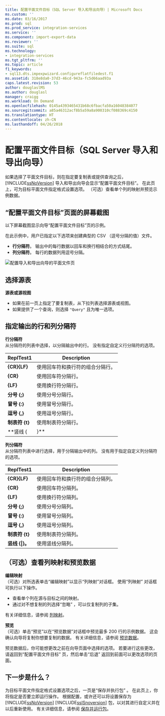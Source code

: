 ```yaml
---
title: 配置平面文件目标（SQL Server 导入和导出向导）| Microsoft Docs
ms.custom: ''
ms.date: 03/16/2017
ms.prod: sql
ms.prod_service: integration-services
ms.service: ''
ms.component: import-export-data
ms.reviewer: ''
ms.suite: sql
ms.technology:
- integration-services
ms.tgt_pltfrm: ''
ms.topic: article
f1_keywords:
- sql13.dts.impexpwizard.configureflatfiledest.f1
ms.assetid: 318e8da0-37d3-46cd-943a-fc5d66aad93a
caps.latest.revision: 53
author: douglaslMS
ms.author: douglasl
manager: craigg
ms.workload: On Demand
ms.openlocfilehash: 0145a4393465431b68c6fbacfa50a16048384077
ms.sourcegitcommit: a85a46312acf8b5a59a8a900310cf088369c4150
ms.translationtype: HT
ms.contentlocale: zh-CN
ms.lasthandoff: 04/26/2018
---
```

# <a name="configure-flat-file-destination-sql-server-import-and-export-wizard"></a>配置平面文件目标（SQL Server 导入和导出向导）
  如果选择了平面文件目标，则在指定要复制表或提供查询之后，[!INCLUDE[ssNoVersion](../../includes/ssnoversion-md.md)] 导入和导出向导会显示“配置平面文件目标”。 在此页上，可为目标平面文件指定格式设置选项。 （可选）查看单个列的映射并预览示例数据。  
  
## <a name="screen-shot-of-the-configure-flat-file-destination-page"></a>“配置平面文件目标”页面的屏幕截图  
 以下屏幕截图显示向导“配置平面文件目标”页的示例。
 
 在此示例中，用户已指定以下选项来创建典型的 CSV （逗号分隔的值）文件。
-   **行分隔符**。 输出中的每行数据以回车和换行相结合的方式结尾。
-   **列分隔符**。 每行的数据列用逗号分隔。

 ![配置导入和导出向导的平面文件页](../../integration-services/import-export-data/media/flat-file.png)
  
## <a name="pick-a-source-table"></a>选择源表
 **源表或源视图**  
-   如果在前一页上指定了要复制表，从下拉列表选择源表或视图。
-   如果提供了一个查询，则选择 `"Query"` 且为唯一选项。  

## <a name="specify-row-and-column-delimiters-for-the-output"></a>指定输出的行和列分隔符
 **行分隔符**  
 从分隔符的列表中选择，以分隔输出中的行。 没有指定自定义行分隔符的选项。  
  
|ReplTest1|Description|  
|-----------|-----------------|  
|**{CR}{LF}**|使用回车符和换行符的组合分隔行。|  
|**{CR}**|使用回车符分隔行。|  
|**{LF}**|使用换行符分隔行。|  
|**分号 {;}**|使用分号分隔行。|  
|**冒号 {:}**|使用冒号分隔行。|  
|**逗号 {,}**|使用逗号分隔行。|  
|**制表符 {t}**|使用制表符分隔行。|  
|**竖线 {|}**|使用竖线分隔行。|  
  
 **列分隔符**  
 从分隔符列表中进行选择，用于分隔输出中的列。 没有用于指定自定义列分隔符的选项。  
  
|ReplTest1|Description|  
|-----------|-----------------|  
|**{CR}{LF}**|使用回车符和换行符的组合分隔列。|  
|**{CR}**|使用回车符分隔列。|  
|**{LF}**|使用换行符分隔列。|  
|**分号 {;}**|使用分号分隔列。|  
|**冒号 {:}**|使用冒号分隔列。|  
|**逗号 {,}**|使用逗号分隔列。|  
|**制表符 {t}**|使用制表符分隔列。|  
|**竖线 {&#124;}。**|使用竖线分隔列。|  

## <a name="optionally-review-column-mappings-and-preview-data"></a>（可选）查看列映射和预览数据

**编辑映射**   
（可选）对所选表单击“编辑映射”以显示“列映射”对话框。 使用“列映射”  对话框可执行以下操作。
-   查看单个列在源与目标之间的映射。
-   通过对不想复制的列选择“忽略”  ，可以仅复制列的子集。

有关详细信息，请参阅 [列映射](../../integration-services/import-export-data/column-mappings-sql-server-import-and-export-wizard.md)。  

**预览**  
（可选）单击“预览”以在“预览数据”对话框中预览最多 200 行的示例数据。 这会确认向导将复制你想要复制的数据。 有关详细信息，请参阅 [预览数据](../../integration-services/import-export-data/preview-data-dialog-box-sql-server-import-and-export-wizard.md)。  
  
预览数据后，你可能想更改之前在向导页面中选择的选项。 若要进行这些更改，请返回到“配置平面文件目标”  页，然后单击“后退”  返回到前面可以更改选项的页面。  

## <a name="whats-next"></a>下一步是什么？  
 为目标平面文件指定格式设置选项之后，一页是“保存并执行包” 。 在此页上，你将指定是否要立即运行操作。 根据配置，或许还可以将设置保存为 [!INCLUDE[ssNoVersion](../../includes/ssnoversion-md.md)] [!INCLUDE[ssISnoversion](../../includes/ssisnoversion-md.md)] 包，以对其进行自定义并在以后重新使用。 有关详细信息，请参阅 [保存并运行包](../../integration-services/import-export-data/save-and-run-package-sql-server-import-and-export-wizard.md)。  

